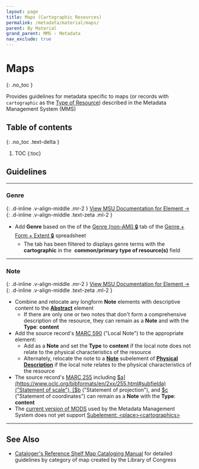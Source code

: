 ```yaml
---
layout: page
title: Maps (Cartographic Resources)
permalink: /metadata/material/maps/
parent: By Material
grand_parent: MMS › Metadata
nav_exclude: true
---
```


# Maps
{: .no_toc }

Provides guidelines for metadata specific to maps (or records with `cartographic` as the [Type of Resource](/metadata-documentation/metadata/element/type-of-resource/)) described in the Metadata Management System (MMS)

## Table of contents
{: .no_toc .text-delta }

1. TOC
{:toc}

## Guidelines

---

### Genre
{: .d-inline .v-align-middle .mr-2 }
[View MSU Documentation for Element →](/metadata-documentation/metadata/element/genre/)
{: .d-inline .v-align-middle .text-zeta .ml-2 }

- Add **Genre** based on the of the [Genre (non-AMI) 🔒](https://docs.google.com/spreadsheets/d/1NGlV94Iufe0p3EJdoJDX7SgvH-LUYqWLEuB1Az3DmbM/edit#gid=1262013027\&fvid=1933164069) tab of the [Genre + Form + Extent 🔒](https://docs.google.com/spreadsheets/d/1NGlV94Iufe0p3EJdoJDX7SgvH-LUYqWLEuB1Az3DmbM/edit) spreadsheet
    - The tab has been filtered to displays genre terms with the **cartographic** in the  **common/primary type of resource(s)** field

---

### Note
{: .d-inline .v-align-middle .mr-2 }
[View MSU Documentation for Element →](/metadata-documentation/metadata/element/note/)
{: .d-inline .v-align-middle .text-zeta .ml-2 }

- Combine and relocate any longform **Note** elements with descriptive content to the [**Abstract**](/metadata-documentation/metadata/element/abstract/) element
  - If there are only one or two notes that don't form a comprehensive description of the resource, they can remain as a **Note** and with the **Type**: **content**
- Add the source record's [MARC 590](https://www.oclc.org/bibformats/en/5xx/590.html) ("Local Note") to the appropriate element:
  - Add as a **Note** and set the **Type** to **content** if the local note does not relate to the physical characteristics of the resource
  - Alternately, relocate the note to a [**Note**](/metadata-documentation/metadata/element/physical-description/#note) subelement of [**Physical Description**](/metadata-documentation/metadata/element/physical-description/) if the local note relates to the physical characteristics of the resource
- The source record's [MARC 255](https://www.oclc.org/bibformats/en/2xx/255.html) including [$a](https://www.oclc.org/bibformats/en/2xx/255.html#subfielda) ("Statement of scale"), [$b](https://www.oclc.org/bibformats/en/2xx/255.html#subfieldb) ("Statement of projection"), and [$c](https://www.oclc.org/bibformats/en/2xx/255.html#subfieldc) ("Statement of coordinates") can remain as a **Note** with the **Type**: **content**
- The [current version of MODS](/metadata-documentation/metadata/guidelines/#metadata-schema) used by the Metadata Management System does not yet support [Subelement: &lt;place&gt;&lt;cartographics&gt;](https://www.loc.gov/standards/mods/userguide/origininfo.html#oiplacecartographics)

---

## See Also

- [Cataloger's Reference Shelf Map Cataloging Manual](https://www.itsmarc.com/crs/mergedprojects/mapcat/mapcat/special_treatment_format.htm) for detailed guidelines by category of map created by the Library of Congress
